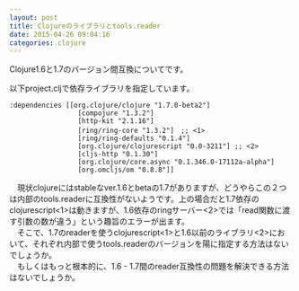 ```yaml
---
layout: post
title: Clojureのライブラリとtools.reader
date: 2015-04-26 09:04:16
categories: clojure
---
```

<p>Clojure1.6と1.7のバージョン間互換についてです。</p>

<p>以下project.cljで依存ライブラリを指定しています。</p>

<pre class="lang-clj prettyprint-override"><code>:dependencies [[org.clojure/clojure "1.7.0-beta2"]
                 [compojure "1.3.2"]
                 [http-kit "2.1.16"]
                 [ring/ring-core "1.3.2"]　;; &lt;1&gt;
                 [ring/ring-defaults "0.1.4"]
                 [org.clojure/clojurescript "0.0-3211"] ;; &lt;2&gt;
                 [cljs-http "0.1.30"]
                 [org.clojure/core.async "0.1.346.0-17112a-alpha"]
                 [org.omcljs/om "0.8.8"]]
</code></pre>

<p>　現状clojureにはstableなver.1.6とbetaの1.7がありますが、どうやらこの２つは内部のtools.readerに互換性がないようです。上の場合だと1.7依存のclojurescript&lt;1>は動きますが、1.6依存のringサーバー&lt;2>では「read関数に渡す引数の数が違う」という趣旨のエラーが出ます。<br>
　そこで、1.7のreaderを使うclojurescript&lt;1>と1.6以前のライブラリ&lt;2>において、それぞれ内部で使うtools.readerのバージョンを陽に指定する方法はないでしょうか。<br>
　もしくはもっと根本的に、1.6 - 1.7間のreader互換性の問題を解決できる方法はないでしょうか。</p>
